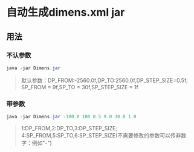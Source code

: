 # 自动生成dimens.xml jar

## 用法

### 不认参数
```java
java -jar Dimens.jar
```
>默认参数：DP_FROM:-2560.0f,DP_TO:2560.0f,DP_STEP_SIZE=0.5f;
         SP_FROM = 9f,SP_TO = 30f,SP_STEP_SIZE = 1f

### 带参数
```java
java -jar Dimens.jar -100.0 100 0.5 9.0 30.0 1.0
```
>1:DP_FROM,2:DP_TO,3:DP_STEP_SIZE;
4:SP_FROM,5:SP_TO,6:SP_STEP_SIZE(不需要修改的参数可以传非数字：例如"-")
